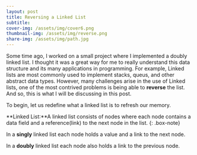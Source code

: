 ```yaml
---
layout: post
title: Reversing a Linked List
subtitle: 
cover-img: /assets/img/cover6.png
thumbnail-img: /assets/img/reverse.png
share-img: /assets/img/path.jpg
---
```

Some time ago, I worked on a small project where I implemented a doubly linked list. I thought it was a great way for me to really understand this data structure and its many applications in programming. For example, Linked lists are most commonly used to implement stacks, queus, and other abstract data types. However, many challenges arise in the use of Linked lists, one of the most contrived problems is being able to **reverse** the list. And so, this is what I will be discussing in this post. 

To begin, let us redefine what a linked list is to refresh our memory.

**Linked List:**A linked list consists of nodes where each node contains a data field and a reference(link) to the next node in the list.
{: .box-note}

In a **singly** linked list each node holds a value and a link to the next node.

In a **doubly** linked list each node also holds a link to the previous node.

